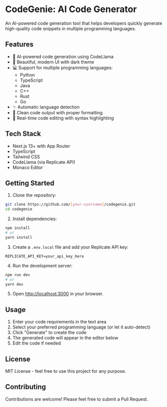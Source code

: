 # CodeGenie: AI Code Generator

An AI-powered code generation tool that helps developers quickly generate high-quality code snippets in multiple programming languages.

## Features

- 🤖 AI-powered code generation using CodeLlama
- 🎨 Beautiful, modern UI with dark theme
- 💻 Support for multiple programming languages:
  - Python
  - TypeScript
  - Java
  - C++
  - Rust
  - Go
- ✨ Automatic language detection
- 🎯 Clean code output with proper formatting
- 🚀 Real-time code editing with syntax highlighting

## Tech Stack

- Next.js 13+ with App Router
- TypeScript
- Tailwind CSS
- CodeLlama (via Replicate API)
- Monaco Editor

## Getting Started

1. Clone the repository:
```bash
git clone https://github.com/[your-username]/codegenie.git
cd codegenie
```

2. Install dependencies:
```bash
npm install
# or
yarn install
```

3. Create a `.env.local` file and add your Replicate API key:
```
REPLICATE_API_KEY=your_api_key_here
```

4. Run the development server:
```bash
npm run dev
# or
yarn dev
```

5. Open [http://localhost:3000](http://localhost:3000) in your browser.

## Usage

1. Enter your code requirements in the text area
2. Select your preferred programming language (or let it auto-detect)
3. Click "Generate" to create the code
4. The generated code will appear in the editor below
5. Edit the code if needed

## License

MIT License - feel free to use this project for any purpose.

## Contributing

Contributions are welcome! Please feel free to submit a Pull Request. 